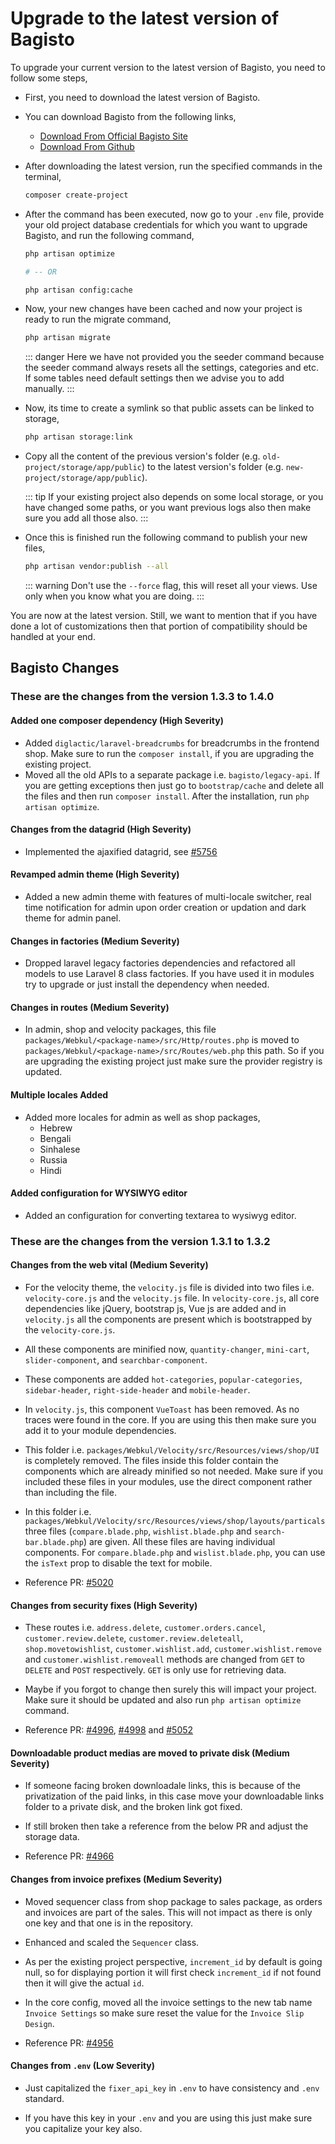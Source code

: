 # Upgrade to the latest version of Bagisto

To upgrade your current version to the latest version of Bagisto, you need to follow some steps,

- First, you need to download the latest version of Bagisto.

- You can download Bagisto from the following links,

  - [Download From Official Bagisto Site](https://bagisto.com/en/download/)
  - [Download From Github](https://github.com/bagisto/bagisto)

- After downloading the latest version, run the specified commands in the terminal,

  ~~~sh
  composer create-project
  ~~~

- After the command has been executed, now go to your `.env` file, provide your old project database credentials for which you want to upgrade Bagisto, and run the following command,

  ~~~sh
  php artisan optimize

  # -- OR

  php artisan config:cache
  ~~~

- Now, your new changes have been cached and now your project is ready to run the migrate command,

  ~~~sh
  php artisan migrate
  ~~~

  ::: danger
    Here we have not provided you the seeder command because the seeder command always resets all the settings, categories and etc. If some tables need default settings then we advise you to add manually.
  :::

- Now, its time to create a symlink so that public assets can be linked to storage,

  ~~~sh
  php artisan storage:link
  ~~~

- Copy all the content of the previous version's folder (e.g. `old-project/storage/app/public`) to the latest version's folder (e.g. `new-project/storage/app/public`).

  ::: tip
    If your existing project also depends on some local storage, or you have changed some paths, or you want previous logs also then make sure you add all those also.
  :::

- Once this is finished run the following command to publish your new files,

  ~~~sh
  php artisan vendor:publish --all
  ~~~

  ::: warning
    Don't use the `--force` flag, this will reset all your views. Use only when you know what you are doing.
  :::

You are now at the latest version. Still, we want to mention that if you have done a lot of customizations then that portion of compatibility should be handled at your end.

## Bagisto Changes

### These are the changes from the version 1.3.3 to 1.4.0

#### Added one composer dependency (High Severity)

- Added `diglactic/laravel-breadcrumbs` for breadcrumbs in the frontend shop. Make sure to run the `composer install`, if you are upgrading the existing project.
- Moved all the old APIs to a separate package i.e. `bagisto/legacy-api`. If you are getting exceptions then just go to `bootstrap/cache` and delete all the files and then run `composer install`. After the installation, run `php artisan optimize`.

#### Changes from the datagrid (High Severity)

- Implemented the ajaxified datagrid, see [#5756](https://github.com/bagisto/bagisto/pull/5756)

#### Revamped admin theme (High Severity)

- Added a new admin theme with features of multi-locale switcher, real time notification for admin upon order creation or updation and dark theme for admin panel.

#### Changes in factories (Medium Severity)

- Dropped laravel legacy factories dependencies and refactored all models to use Laravel 8 class factories. If you have used it in modules try to upgrade or just install the dependency when needed.

#### Changes in routes (Medium Severity)

- In admin, shop and velocity packages, this file `packages/Webkul/<package-name>/src/Http/routes.php` is moved to `packages/Webkul/<package-name>/src/Routes/web.php` this path. So if you are upgrading the existing project just make sure the provider registry is updated.

#### Multiple locales Added

- Added more locales for admin as well as shop packages,
  - Hebrew
  - Bengali
  - Sinhalese
  - Russia
  - Hindi

#### Added configuration for WYSIWYG editor

- Added an configuration for converting textarea to wysiwyg editor.

### These are the changes from the version 1.3.1 to 1.3.2

#### Changes from the web vital (Medium Severity)

- For the velocity theme, the `velocity.js` file is divided into two files i.e. `velocity-core.js` and the `velocity.js` file. In `velocity-core.js`, all core dependencies like jQuery, bootstrap js, Vue js are added and in `velocity.js` all the components are present which is bootstrapped by the `velocity-core.js`.

- All these components are minified now, `quantity-changer`, `mini-cart`, `slider-component`, and `searchbar-component`.

- These components are added `hot-categories`, `popular-categories`, `sidebar-header`, `right-side-header` and `mobile-header`.

- In `velocity.js`, this component `VueToast` has been removed. As no traces were found in the core. If you are using this then make sure you add it to your module dependencies.

- This folder  i.e. `packages/Webkul/Velocity/src/Resources/views/shop/UI` is completely removed. The files inside this folder contain the components which are already minified so not needed. Make sure if you included these files in your modules, use the direct component rather than including the file.

- In this folder i.e. `packages/Webkul/Velocity/src/Resources/views/shop/layouts/particals` three files (`compare.blade.php`, `wishlist.blade.php` and `search-bar.blade.php`) are given. All these files are having individual components. For `compare.blade.php` and `wislist.blade.php`, you can use the `isText` prop to disable the text for mobile.

- Reference PR: [#5020](https://github.com/bagisto/bagisto/pull/5020)

#### Changes from security fixes (High Severity)

- These routes i.e. `address.delete`, `customer.orders.cancel`, `customer.review.delete`, `customer.review.deleteall`, `shop.movetowishlist`, `customer.wishlist.add`, `customer.wishlist.remove` and `customer.wishlist.removeall` methods are changed from `GET` to `DELETE` and `POST` respectively. `GET` is only use for retrieving data.

- Maybe if you forgot to change then surely this will impact your project. Make sure it should be updated and also run `php artisan optimize` command.

- Reference PR: [#4996](https://github.com/bagisto/bagisto/pull/4996), [#4998](https://github.com/bagisto/bagisto/pull/4998) and [#5052](https://github.com/bagisto/bagisto/pull/5052)

#### Downloadable product medias are moved to private disk (Medium Severity)

- If someone facing broken downloadale links, this is because of the privatization of the paid links, in this case move your downloadable links folder to a private disk, and the broken link got fixed.

- If still broken then take a reference from the below PR and adjust the storage data.

- Reference PR: [#4966](https://github.com/bagisto/bagisto/pull/4966)

#### Changes from invoice prefixes (Medium Severity)

- Moved sequencer class from shop package to sales package, as orders and invoices are part of the sales. This will not impact as there is only one key and that one is in the repository.

- Enhanced and scaled the `Sequencer` class.

- As per the existing project perspective, `increment_id` by default is going null, so for displaying portion it will first check `increment_id` if not found then it will give the actual `id`.

- In the core config, moved all the invoice settings to the new tab name `Invoice Settings` so make sure reset the value for the `Invoice Slip Design`.

- Reference PR: [#4956](https://github.com/bagisto/bagisto/pull/4956)

#### Changes from `.env` (Low Severity)

- Just capitalized the  `fixer_api_key` in `.env` to have consistency and `.env` standard.

- If you have this key in your `.env` and you are using this just make sure you capitalize your key also.
